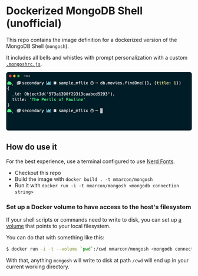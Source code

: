 # Dockerized MongoDB Shell (unofficial)

This repo contains the image definition for a dockerized version of the MongoDB Shell (`mongosh`).

It includes all bells and whistles with prompt personalization with a custom [`.mongoshrc.js`](./mongoshrc.js).

![screenshot](resources/screenshot.png)

## How do use it

For the best experience, use a terminal configured to use [Nerd Fonts](https://github.com/ryanoasis/nerd-fonts).

 * Checkout this repo
 * Build the image with `docker build . -t mmarcon/mongosh`
 * Run it with `docker run -i -t mmarcon/mongosh <mongodb connection string>`

### Set up a Docker volume to have access to the host's filesystem

If your shell scripts or commands need to write to disk, you can set up [a volume](https://docs.docker.com/storage/volumes/)
that points to your local filesystem.

You can do that with something like this:

```bash
$ docker run -i -t --volume `pwd`:/cwd mmarcon/mongosh <mongodb connection string>
```

With that, anything `mongosh` will write to disk at path `/cwd` will end up in your current working directory.

